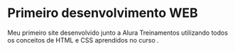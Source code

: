 # Primeiro desenvolvimento WEB 

Meu primeiro site desenvolvido junto a Alura Treinamentos utilizando todos os conceitos de HTML e CSS aprendidos no curso .
